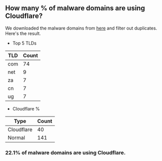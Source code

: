 ## How many % of malware domains are using Cloudflare?


We downloaded the malware domains from [here](https://urlhaus.abuse.ch) and filter out duplicates.
Here's the result.


[//]: # (start replacement)


- Top 5 TLDs

| TLD | Count |
| --- | --- |
| com | 74 |
| net | 9 |
| za | 7 |
| cn | 7 |
| ug | 7 |


- Cloudflare %

| Type | Count |
| --- | --- |
| Cloudflare | 40 |
| Normal | 141 |


### 22.1% of malware domains are using Cloudflare.